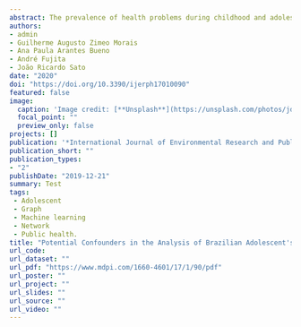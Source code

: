 ```yaml
---
abstract: The prevalence of health problems during childhood and adolescence is high in developing countries such as Brazil. Social inequality, violence, and malnutrition have strong impact on youth health. To better understand these issues we propose to combine machine-learning methods and graph analysis to build predictive networks applied to the Brazilian National Student Health Survey (PenSE 2015) data, a large dataset that consists of questionnaires filled by the students. By using a combination of gradient boosting machines and centrality hub metric, it was possible to identify potential confounders to be considered when conducting association analyses among variables. The variables were ranked according to their hub centrality to predict the other variables from a directed weighted-graph perspective. The top five ranked confounder variables were “gender”, “oral health care”, “intended education level”, and two variables associated with nutrition habits—“eat while watching TV” and “never eat fast-food”. In conclusion, although causal effects cannot be inferred from the data, we believe that the proposed approach might be a useful tool to obtain novel insights on the association between variables and to identify general factors related to health conditions.
authors:
- admin
- Guilherme Augusto Zimeo Morais
- Ana Paula Arantes Bueno
- André Fujita
- João Ricardo Sato
date: "2020"
doi: "https://doi.org/10.3390/ijerph17010090"
featured: false
image:
  caption: 'Image credit: [**Unsplash**](https://unsplash.com/photos/jdD8gXaTZsc)'
  focal_point: ""
  preview_only: false
projects: []
publication: '*International Journal of Environmental Research and Public Health, 17*(1)'
publication_short: ""
publication_types:
- "2"
publishDate: "2019-12-21"
summary: Test
tags:
 - Adolescent
 - Graph
 - Machine learning
 - Network
 - Public health.
title: "Potential Confounders in the Analysis of Brazilian Adolescent's Health: A Combination of Machine Learning and Graph Theory"
url_code: 
url_dataset: ""
url_pdf: "https://www.mdpi.com/1660-4601/17/1/90/pdf"
url_poster: ""
url_project: ""
url_slides: ""
url_source: ""
url_video: ""
---
```

